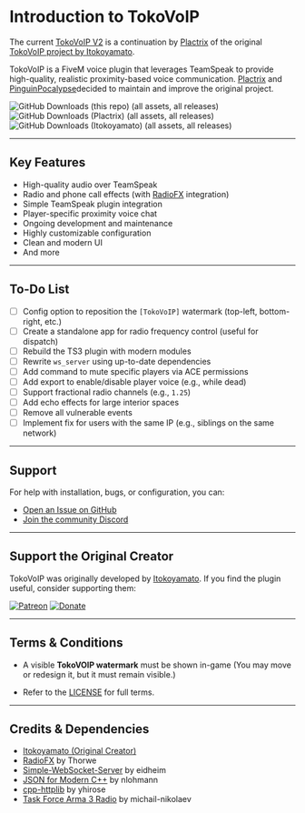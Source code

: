 # Introduction to TokoVoIP

The current [TokoVoIP V2](https://github.com/Plactrix/TokoVoIP_v2) is a continuation by [Plactrix](https://github.com/Plactrix) of the original [TokoVoIP project by Itokoyamato](https://github.com/Itokoyamato/TokoVOIP_TS3).

TokoVoIP is a FiveM voice plugin that leverages TeamSpeak to provide high-quality, realistic proximity-based voice communication. [Plactrix](https://github.com/Plactrix) and [PinguinPocalypse](https://github.com/GamingLuke1337)decided to maintain and improve the original project.

![GitHub Downloads (this repo) (all assets, all releases)](https://img.shields.io/github/downloads/GamingLuke1337/TokoVoIP_v2/total)
![GitHub Downloads (Plactrix) (all assets, all releases)](https://img.shields.io/github/downloads/Plactrix/TokoVoIP_v2/total)
![GitHub Downloads (Itokoyamato) (all assets, all releases)](https://img.shields.io/github/downloads/itokoyamato/TokoVoIP_v2/total)


---

## Key Features

* High-quality audio over TeamSpeak
* Radio and phone call effects (with [RadioFX](https://www.myteamspeak.com/addons/f2e04859-d0db-489b-a781-19c2fab29def) integration)
* Simple TeamSpeak plugin integration
* Player-specific proximity voice chat
* Ongoing development and maintenance
* Highly customizable configuration
* Clean and modern UI
* And more

---

## To-Do List

* [ ] Config option to reposition the `[TokoVoIP]` watermark (top-left, bottom-right, etc.)
* [ ] Create a standalone app for radio frequency control (useful for dispatch)
* [ ] Rebuild the TS3 plugin with modern modules
* [ ] Rewrite `ws_server` using up-to-date dependencies
* [ ] Add command to mute specific players via ACE permissions
* [ ] Add export to enable/disable player voice (e.g., while dead)
* [ ] Support fractional radio channels (e.g., `1.25`)
* [ ] Add echo effects for large interior spaces
* [ ] Remove all vulnerable events
* [ ] Implement fix for users with the same IP (e.g., siblings on the same network)

---

## Support

For help with installation, bugs, or configuration, you can:

* [Open an Issue on GitHub](https://github.com/Plactrix/TokoVoIP_v2/issues)
* [Join the community Discord](https://discord.gg/RwhfGaX6aB)

---

## Support the Original Creator

TokoVoIP was originally developed by [Itokoyamato](https://github.com/Itokoyamato/TokoVOIP_TS3).
If you find the plugin useful, consider supporting them:

[![Patreon](https://img.shields.io/badge/Become%20a-patron-orange)](https://www.patreon.com/Itokoyamato)
[![Donate](https://img.shields.io/badge/Donate-PayPal-green.svg)](https://www.paypal.com/cgi-bin/webscr?cmd=_s-xclick&hosted_button_id=H2UXEZBF5KQBL)

---

## Terms & Conditions 

* A visible **TokoVOIP watermark** must be shown in-game
  (You may move or redesign it, but it must remain visible.)

* Refer to the [LICENSE](https://github.com/Itokoyamato/TokoVOIP_TS3/blob/master/LICENSE.md) for full terms.

---

## Credits & Dependencies

* [Itokoyamato (Original Creator)](https://github.com/Itokoyamato/TokoVOIP_TS3)
* [RadioFX](https://github.com/thorwe/teamspeak-plugin-radiofx) by Thorwe
* [Simple-WebSocket-Server](https://gitlab.com/eidheim/Simple-WebSocket-Server) by eidheim
* [JSON for Modern C++](https://github.com/nlohmann/json) by nlohmann
* [cpp-httplib](https://github.com/yhirose/cpp-httplib) by yhirose
* [Task Force Arma 3 Radio](https://github.com/michail-nikolaev/task-force-arma-3-radio) by michail-nikolaev
